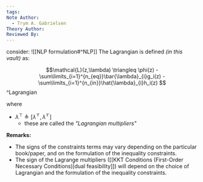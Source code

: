 ```yaml
---
tags: 
Note Author:
  - Trym A. Gabrielsen
Theory Author: 
Reviewed By:
---
```

consider: ![[NLP formulation#^NLP]]
The Lagrangian is defined *(in this vault)* as:

$$\mathcal{L}(z,\lambda) \triangleq \phi(z) - \sum\limits_{i=1}^{n_{eq}}\bar{\lambda}_{i}g_i(z) - \sum\limits_{i=1}^{n_{in}}\hat{\lambda}_{i}h_i(z) $$ ^Lagrangian

where
- $\lambda^{\top} \triangleq [\bar{\lambda}^{\top}, \hat{\lambda}^{\top}]$
	- these are called the *"Lagrangian multipliers"*

**Remarks:**
- The signs of the constraints terms may vary depending on the particular book/paper, and on the formulation of the inequality constraints.
- The sign of the Lagrange multipliers ([[KKT Conditions (First-Order Necessary Conditions)|dual feasibility]]) will depend on the choice of Lagrangian and the formulation of the inequality constraints.